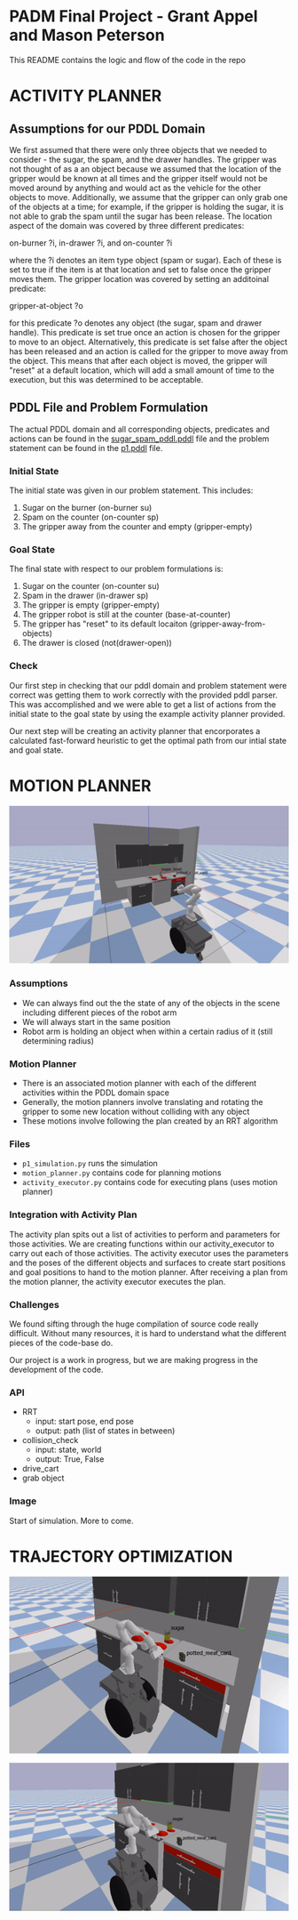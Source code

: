 # PADM Final Project - Grant Appel and Mason Peterson

This README contains the logic and flow of the code in the repo

# **ACTIVITY PLANNER**
## Assumptions for our PDDL Domain

We first assumed that there were only three objects that we needed to consider - the sugar, the spam, and the drawer handles. The gripper was not thought of as a an object because we assumed that the location of the gripper would be known at all times and the gripper itself would not be moved around by anything and would act as the vehicle for the other objects to move. Additionally, we assume that the gripper can only grab one of the objects at a time; for example, if the gripper is holding the sugar, it is not able to grab the spam until the sugar has been release. The location aspect of the domain was covered by three different predicates:

on-burner ?i, in-drawer ?i, and on-counter ?i

where the ?i denotes an item type object (spam or sugar). Each of these is set to true if the item is at that location and set to false once the gripper moves them. The gripper location was covered by setting an additoinal predicate:

gripper-at-object ?o

for this predicate ?o denotes any object (the sugar, spam and drawer handle). This predicate is set true once an action is chosen for the gripper to move to an object. Alternatively, this predicate is set false after the object has been released and an action is called for the gripper to move away from the object. This means that after each object is moved, the gripper will "reset" at a default location, which will add a small amount of time to the execution, but this was determined to be acceptable. 

## PDDL File and Problem Formulation

The actual PDDL domain and all corresponding objects, predicates and actions can be found in the [sugar_spam_pddl.pddl](https://github.com/mbpeterson70/padm_project_peterson_appel/blob/main/src/sugar_spam_pddl.pddl) file and the problem statement can be found in the [p1.pddl](https://github.com/mbpeterson70/padm_project_peterson_appel/blob/main/src/p1.pddl) file. 

### Initial State

The initial state was given in our problem statement. This includes:

1. Sugar on the burner (on-burner su)
2. Spam on the counter (on-counter sp)
3. The gripper away from the counter and empty (gripper-empty)

### Goal State

The final state with respect to our problem formulations is:

1. Sugar on the counter (on-counter su)
2. Spam in the drawer (in-drawer sp)
3. The gripper is empty (gripper-empty)
4. The gripper robot is still at the counter (base-at-counter)
5. The gripper has "reset" to its default locaiton (gripper-away-from-objects)
6. The drawer is closed (not(drawer-open))

### Check

Our first step in checking that our pddl domain and problem statement were correct was getting them to work correctly with the provided pddl parser. This was accomplished and we were able to get a list of actions from the initial state to the goal state by using the example activity planner provided.

Our next step will be creating an activity planner that encorporates a calculated fast-forward heuristic to get the optimal path from our intial state and goal state. 

# **MOTION PLANNER**

![sim](media/full_project.gif)

### Assumptions

* We can always find out the the state of any of the objects in the scene including different pieces of the robot arm
* We will always start in the same position
* Robot arm is holding an object when within a certain radius of it (still determining radius)

### Motion Planner

* There is an associated motion planner with each of the different activities within the PDDL domain space
* Generally, the motion planners involve translating and rotating the gripper to some new location without colliding with any object
* These motions involve following the plan created by an RRT algorithm

### Files

* `p1_simulation.py` runs the simulation
* `motion_planner.py` contains code for planning motions
* `activity_executor.py` contains code for executing plans (uses motion planner)

### Integration with Activity Plan

The activity plan spits out a list of activities to perform and parameters for those activities. We are creating functions within our activity_executor to carry out each of those activities. The activity executor uses the parameters and the poses of the different objects and surfaces to create start positions and goal positions to hand to the motion planner. After receiving a plan from the motion planner, the activity executor executes the plan. 

### Challenges

We found sifting through the huge compilation of source code really difficult. Without many resources, it is hard to understand what the different pieces of the code-base do. 

Our project is a work in progress, but we are making progress in the development of the code.

### API

* RRT
  * input: start pose, end pose
  * output: path (list of states in between)
* collision_check
  * input: state, world
  * output: True, False
* drive_cart
* grab object

### Image

Start of simulation. More to come.

# TRAJECTORY OPTIMIZATION

![rrt](media/rrt_trajectory.gif)

![opt](media/trajectory_optimized.gif)